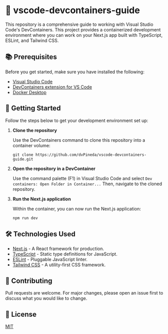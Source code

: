 # 🚀 vscode-devcontainers-guide
This repository is a comprehensive guide to working with Visual Studio Code's DevContainers. This project provides a containerized development environment where you can work on your Next.js app built with TypeScript, ESLint, and Tailwind CSS.

## 📚 Prerequisites
Before you get started, make sure you have installed the following:
- [Visual Studio Code](https://code.visualstudio.com/)
- [DevContainers extension for VS Code](https://marketplace.visualstudio.com/items?itemName=ms-vscode-remote.remote-containers)
- [Docker Desktop](https://www.docker.com/products/docker-desktop)

## 🚀 Getting Started
Follow the steps below to get your development environment set up:

1. **Clone the repository**

   Use the DevContainers command to clone this repository into a container volume:

   ```
   git clone https://github.com/dvPineda/vscode-devcontainers-guide.git
   ```
2. **Open the repository in a DevContainer**

   Use the command palette (F1) in Visual Studio Code and select `Dev containers: Open Folder in Container...` Then, navigate to the cloned repository.

3. **Run the Next.js application**

   Within the container, you can now run the Next.js application:

   ```
   npm run dev
   ```


## 🛠️ Technologies Used
- [Next.js](https://nextjs.org/) - A React framework for production.
- [TypeScript](https://www.typescriptlang.org/) - Static type definitions for JavaScript.
- [ESLint](https://eslint.org/) - Pluggable JavaScript linter.
- [Tailwind CSS](https://tailwindcss.com/) - A utility-first CSS framework.

## 🙌 Contributing
Pull requests are welcome. For major changes, please open an issue first to discuss what you would like to change.

## 📝 License
[MIT](https://choosealicense.com/licenses/mit/)
